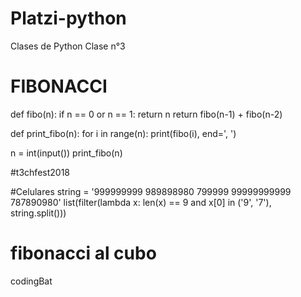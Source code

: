 # Platzi-python
Clases de Python
Clase n°3

# FIBONACCI
def fibo(n):
    if n == 0 or n == 1:
        return n
    return fibo(n-1) + fibo(n-2)

def print_fibo(n):
    for i in range(n):
        print(fibo(i), end=', ')
        
n = int(input())
print_fibo(n)

#t3chfest2018

#Celulares
string = '999999999 989898980 799999 99999999999 787890980'
list(filter(lambda x: len(x) == 9 and x[0] in ('9', '7'), string.split()))



# fibonacci al cubo

codingBat
